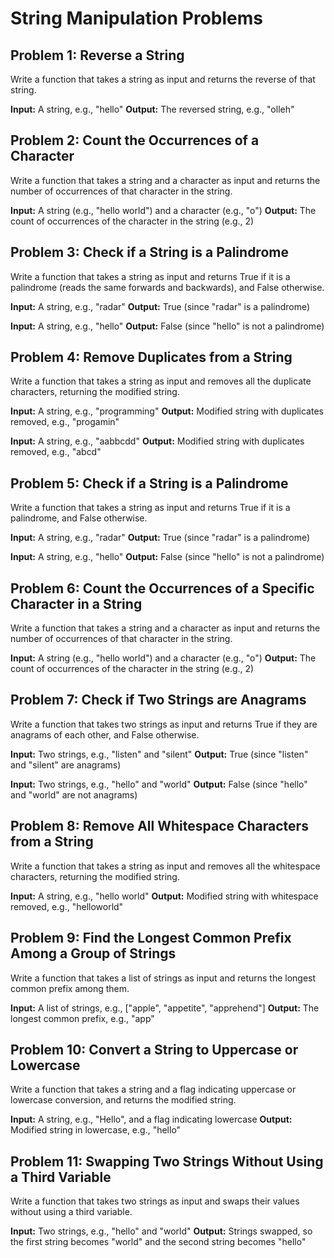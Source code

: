 # String Manipulation Problems

## Problem 1: Reverse a String
Write a function that takes a string as input and returns the reverse of that string.

**Input:** A string, e.g., "hello"
**Output:** The reversed string, e.g., "olleh"

## Problem 2: Count the Occurrences of a Character
Write a function that takes a string and a character as input and returns the number of occurrences of that character in the string.

**Input:** A string (e.g., "hello world") and a character (e.g., "o")
**Output:** The count of occurrences of the character in the string (e.g., 2)

## Problem 3: Check if a String is a Palindrome
Write a function that takes a string as input and returns True if it is a palindrome (reads the same forwards and backwards), and False otherwise.

**Input:** A string, e.g., "radar"
**Output:** True (since "radar" is a palindrome)

**Input:** A string, e.g., "hello"
**Output:** False (since "hello" is not a palindrome)

## Problem 4: Remove Duplicates from a String
Write a function that takes a string as input and removes all the duplicate characters, returning the modified string.

**Input:** A string, e.g., "programming"
**Output:** Modified string with duplicates removed, e.g., "progamin"

**Input:** A string, e.g., "aabbcdd"
**Output:** Modified string with duplicates removed, e.g., "abcd"

## Problem 5: Check if a String is a Palindrome
Write a function that takes a string as input and returns True if it is a palindrome, and False otherwise.

**Input:** A string, e.g., "radar"
**Output:** True (since "radar" is a palindrome)

**Input:** A string, e.g., "hello"
**Output:** False (since "hello" is not a palindrome)

## Problem 6: Count the Occurrences of a Specific Character in a String
Write a function that takes a string and a character as input and returns the number of occurrences of that character in the string.

**Input:** A string (e.g., "hello world") and a character (e.g., "o")
**Output:** The count of occurrences of the character in the string (e.g., 2)

## Problem 7: Check if Two Strings are Anagrams
Write a function that takes two strings as input and returns True if they are anagrams of each other, and False otherwise.

**Input:** Two strings, e.g., "listen" and "silent"
**Output:** True (since "listen" and "silent" are anagrams)

**Input:** Two strings, e.g., "hello" and "world"
**Output:** False (since "hello" and "world" are not anagrams)

## Problem 8: Remove All Whitespace Characters from a String
Write a function that takes a string as input and removes all the whitespace characters, returning the modified string.

**Input:** A string, e.g., "hello world"
**Output:** Modified string with whitespace removed, e.g., "helloworld"

## Problem 9: Find the Longest Common Prefix Among a Group of Strings
Write a function that takes a list of strings as input and returns the longest common prefix among them.

**Input:** A list of strings, e.g., ["apple", "appetite", "apprehend"]
**Output:** The longest common prefix, e.g., "app"

## Problem 10: Convert a String to Uppercase or Lowercase
Write a function that takes a string and a flag indicating uppercase or lowercase conversion, and returns the modified string.

**Input:** A string, e.g., "Hello", and a flag indicating lowercase
**Output:** Modified string in lowercase, e.g., "hello"

## Problem 11: Swapping Two Strings Without Using a Third Variable
Write a function that takes two strings as input and swaps their values without using a third variable.

**Input:** Two strings, e.g., "hello" and "world"
**Output:** Strings swapped, so the first string becomes "world" and the second string becomes "hello"
